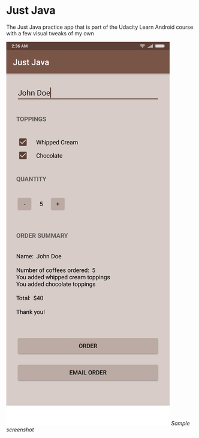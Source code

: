 # Just Java
The Just Java practice app that is part of the Udacity Learn Android course with a few visual tweaks of my own

![alt text](justjava.png)
_Sample screenshot_
